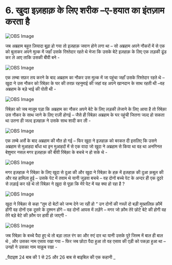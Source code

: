 # 6. खुदा इज़हाक़ के लिए शरीक –ए-हयात का इंतज़ाम करता है

![OBS Image](https://cdn.door43.org/obs/jpg/360px/obs-en-06-01.jpg)

जब अब्रहाम बहुत ज़ियादा बूढ़ा हो गया तो इज़हाक़ जवान होने लगा था – सो अब्रहाम अपने नौकरों में से एक को बुलाकर अपने मुल्क में जहाँ उसके रिश्तेदार रहते थे भेजा कि उसके बेटे इज़हाक़ के लिए एक लड़की  ढूंड कर ले आए ताकि उसकी बीवी बने -  

![OBS Image](https://cdn.door43.org/obs/jpg/360px/obs-en-06-02.jpg)

एक लम्बा सफ़र तय करने के बाद अब्रहाम का नौकर उस मुल्क में जा पहुंचा जहाँ उसके रिश्तेदार रहते थे –खुदा ने उस नौकर को रिबेक़ा के घर की तरफ़ रहनुमाई की जहां वह अपने खानदान के साथ रहती थी –वह अब्रहाम के बड़े भाई की पोती थी - 

![OBS Image](https://cdn.door43.org/obs/jpg/360px/obs-en-06-03.jpg)

रिबेक़ा को जब मालूम पड़ा कि अब्रहाम का नौकर अपने बेटे के लिए लड़की लेजाने के लिए आया है तो रिबेक़ा उस नौकर के साथ जाने के लिए राज़ी होगई – जैसे ही रिबेक़ा अब्रहाम के घर पहुंची जितना जल्द हो सकता था उतना ही जल्द इज़हाक़ ने उसके साथ शादी कर ली - 

![OBS Image](https://cdn.door43.org/obs/jpg/360px/obs-en-06-04.jpg)

एक लम्बे अर्से के बाद अब्रहाम की मौत हो गई – फिर खुदा ने इज़हाक़ को बरकत दी इसलिए कि उसने अब्रहाम से मुआहदा बाँधा था  इन मुआहदों में से एक वादा जो खुदा ने अब्रहाम से किया था वह था अनगिनत बेशुमार नसल मगर इज़हाक़ की बीवी रिबेक़ा के बचचे न हो सके थे -    

![OBS Image](https://cdn.door43.org/obs/jpg/360px/obs-en-06-05.jpg)

मगर इज़हाक़ ने रिबेक़ा के लिए खुदा से दुआ की और खुदा ने रिबेक़ा के हक़ में इज़हाक़ की दुआ क़बूल की और वह हामिला हुई – उसके पेट में तवाम थे यानी जुड़वा बचचे – वह दोनों बच्चे पेट के अन्दर ही एक दूदरे से लड़ाई कर रहे थे तो रिबेक़ा ने ख़ुदा से पूछा कि मेरे पेट में यह क्या हो रहा है ?  

![OBS Image](https://cdn.door43.org/obs/jpg/360px/obs-en-06-06.jpg)

खुदा ने रिबेक़ा से कहा “तुम दो बेटों को जन्म देने जा रही हो “ उन दोनों की नस्लें दो बड़ी मुख्तलिफ़ क़ौमें होंगी वह दोनों एक दूसरे के दुश्मन होंगे – वह दोनों आपस में लड़ेंगे – मगर जो क़ौम तेरे छोटे बेटे की होगी वह तेरे बड़े बेटे की क़ौम पर हावी हो जाएगी - 

![OBS Image](https://cdn.door43.org/obs/jpg/360px/obs-en-06-07.jpg)

जब रिबेक़ा के बच्चे पैदा हुए थे तो बड़ा लाल रंग का और रुएं दार था यानी उसके पुरे जिस्म में बाल ही बाल थे , और उसका नाम एसाव रखा गया – फिर जब छोटा पैदा हुआ तो वह एसाव की एड़ी को पकड़ा हुआ था –उनहों ने उसका नाम याक़ूब रखा -

_पैदाइश 24 बाब की 1 से 25 और 26 बाब से बाइबिल की एक कहानी _